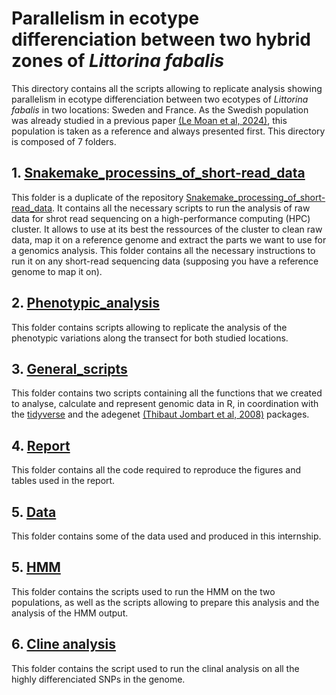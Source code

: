 # Parallelism in ecotype differenciation between two hybrid zones of _Littorina fabalis_


This directory contains all the scripts allowing to replicate analysis showing parallelism in ecotype differenciation between two ecotypes of _Littorina fabalis_ in two locations: Sweden and France. As the Swedish population was already studied in a previous paper [(Le Moan et al, 2024)](https://academic.oup.com/evlett/advance-article/doi/10.1093/evlett/qrae014/7656805), this population is taken as a reference and always presented first.
This directory is composed of 7 folders.


## 1. [Snakemake_processins_of_short-read_data](https://github.com/PAJOT-Basile/L_fabalis/tree/main/Snakemake_processing_of_short-read_data#snakemake-processing-of-short-read-sequencing-data-from-littorina-snails)


This folder is a duplicate of the repository [Snakemake_processing_of_short-read_data](https://github.com/PAJOT-Basile/Snakemake_processing_of_short-read_data). 
It contains all the necessary scripts to run the analysis of raw data for shrot read sequencing on a high-performance computing (HPC) cluster. It allows to use at its best the ressources of the cluster to clean raw data, map it on a reference genome and extract the parts we want to use for a genomics analysis.
This folder contains all the necessary instructions to run it on any short-read sequencing data (supposing you have a reference genome to map it on).

## 2. [Phenotypic_analysis](https://github.com/PAJOT-Basile/L_fabalis/tree/main/Phenotypic_analysis#phenotypic_analysis)

This folder contains scripts allowing to replicate the analysis of the phenotypic variations along the transect for both studied locations.

## 3. [General_scripts](https://github.com/PAJOT-Basile/L_fabalis/blob/main/General_scripts/README.md#general_scripts)

This folder contains two scripts containing all the functions that we created to analyse, calculate and represent genomic data in R, in coordination with the [tidyverse](https://www.tidyverse.org/) and the adegenet [(Thibaut Jombart et al, 2008)](https://pubmed.ncbi.nlm.nih.gov/18397895/) packages.

## 4. [Report](https://github.com/PAJOT-Basile/L_fabalis/tree/main/Report#report)

This folder contains all the code required to reproduce the figures and tables used in the report.

## 5. [Data](https://github.com/PAJOT-Basile/L_fabalis/tree/main/Data)

This folder contains some of the data used and produced in this internship.

## 5. [HMM](https://github.com/PAJOT-Basile/L_fabalis/tree/main/HMM)

This folder contains the scripts used to run the HMM on the two populations, as well as the scripts allowing to prepare this analysis and the analysis of the HMM output.

## 6. [Cline analysis](https://github.com/PAJOT-Basile/L_fabalis/tree/main/Cline_analysis)

This folder contains the script used to run the clinal analysis on all the highly differenciated SNPs in the genome.
